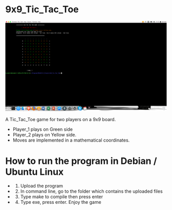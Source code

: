 # 9x9_Tic_Tac_Toe

![Output Example](https://github.com/AndryRafam/Program-Output/blob/master/9x9_Tic_Tac_Toe.png)

A Tic_Tac_Toe game for two players on a 9x9 board.
  - Player_1 plays on Green side
  - Player_2 plays on Yellow side.
  - Moves are implemented in a mathematical coordinates.

# How to run the program in Debian / Ubuntu Linux
- 1) Upload the program
- 2) In command line, go to the folder which contains the uploaded files
- 3) Type make to compile then press enter
- 4) Type exe, press enter. Enjoy the game
